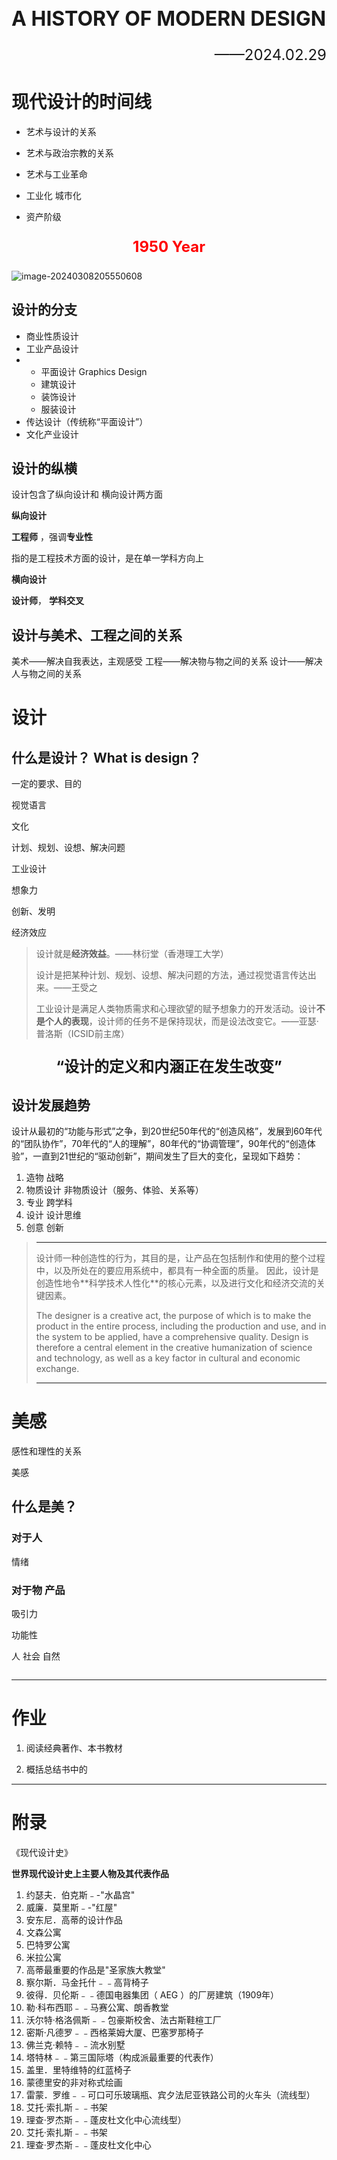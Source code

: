 <h1 style='font-size:32px' >A HISTORY OF MODERN DESIGN</h1>

<p style='font-size:24px; text-align:right;'>——2024.02.29</p>

# 现代设计的时间线

- 艺术与设计的关系
- 艺术与政治宗教的关系
- 艺术与工业革命

- 工业化 城市化 

- 资产阶级

<p style='text-align:center;font-weight:bold;color: red;font-size:24px'>1950 Year</p>


![image-20240308205550608](/src/assets/images/Bing.jpg)

## 设计的分支

- 商业性质设计
- 工业产品设计
- - 平面设计 Graphics Design
  - 建筑设计
  - 装饰设计
  - 服装设计
- 传达设计（传统称“平面设计”）
- 文化产业设计

## 设计的纵横

设计包含了纵向设计和 横向设计两方面

**纵向设计**

**工程师** ，强调**专业性**

指的是工程技术方面的设计，是在单一学科方向上

**横向设计**

**设计师**， **学科交叉**

## 设计与美术、工程之间的关系

美术——解决自我表达，主观感受
工程——解决物与物之间的关系
设计——解决人与物之间的关系

# 设计

## 什么是设计？ What is design？

一定的要求、目的

视觉语言

文化

计划、规划、设想、解决问题

工业设计

想象力

创新、发明

经济效应

> 设计就是**经济效益**。——林衍堂（香港理工大学）
>
> 设计是把某种计划、规划、设想、解决问题的方法，通过视觉语言传达出来。——王受之
>
> 工业设计是满足人类物质需求和心理欲望的赋予想象力的开发活动。设计**不是个人的表现**，设计师的任务不是保持现状，而是设法改变它。——亚瑟·普洛斯（ICSID前主席）

<p style = "text-align: center;font-weight: 700;font-size: 24px;">“设计的定义和内涵正在发生改变”</p>

## 设计发展趋势

设计从最初的“功能与形式”之争，到20世纪50年代的“创造风格”，发展到60年代的“团队协作”，70年代的“人的理解”，80年代的“协调管理”，90年代的“创造体验”，一直到21世纪的“驱动创新”，期间发生了巨大的变化，呈现如下趋势：

1. 造物 战略
2. 物质设计 非物质设计（服务、体验、关系等）
3. 专业 跨学科
4. 设计 设计思维
5. 创意 创新

> <hr />
> 设计师一种创造性的行为，其目的是，让产品在包括制作和使用的整个过程中，以及所处在的要应用系统中，都具有一种全面的质量。
> 因此，设计是创造性地令**科学技术人性化**的核心元素，以及进行文化和经济交流的关键因素。
>
> The designer is a creative act, the purpose of which is to make the product in the entire process, including the production and use, and in the system to be applied, have a comprehensive quality.
> Design is therefore a central element in the creative humanization of science and technology, as well as a key factor in cultural and economic exchange.
>
> <hr />

# 美感

感性和理性的关系

美感

## 什么是美？

### 对于**人**

情绪

### 对于**物** 产品

吸引力

功能性


人 社会 自然

```mermaid

```

<hr/>

# 作业


1.  阅读经典著作、本书教材

2. 概括总结书中的 

<hr/>

# 附录

《现代设计史》

**世界现代设计史上主要人物及其代表作品**

1. 约瑟夫．伯克斯﹣-"水晶宫"
2. 威廉．莫里斯﹣-"红屋"
3. 安东尼．高蒂的设计作品
  1. 文森公寓
  2. 巴特罗公寓
  3. 米拉公寓
  4. 高蒂最重要的作品是"圣家族大教堂"
4. 察尔斯．马金托什﹣﹣高背椅子
5. 彼得．贝伦斯﹣﹣德国电器集团（ AEG ）的厂房建筑（1909年）
6. 勒·科布西耶﹣﹣马赛公寓、朗香教堂
7. 沃尔特·格洛佩斯﹣﹣包豪斯校舍、法古斯鞋楦工厂
8. 密斯·凡德罗﹣﹣西格莱姆大厦、巴塞罗那椅子
9. 佛兰克·赖特﹣﹣流水别墅
10. 塔特林﹣﹣第三国际塔（构成派最重要的代表作）
11. 盖里．里特维特的红蓝椅子
12. 蒙德里安的非对称式绘画
13. 雷蒙．罗维﹣﹣可口可乐玻璃瓶、宾夕法尼亚铁路公司的火车头（流线型）
14. 艾托·索扎斯﹣﹣书架
19. 理查·罗杰斯﹣﹣蓬皮杜文化中心流线型）
14. 艾托·索扎斯﹣﹣书架
15. 理查·罗杰斯﹣﹣蓬皮杜文化中心
